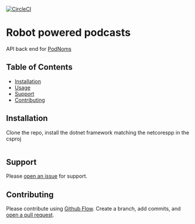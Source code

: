 [![CircleCI](https://circleci.com/gh/podnoms/podnoms-api/tree/master.svg?style=svg)](https://circleci.com/gh/podnoms/podnoms-api/tree/master)

# Robot powered podcasts

API back end for [PodNoms](https://podnoms.com)

## Table of Contents

- [Installation](#installation)
- [Usage](#usage)
- [Support](#support)
- [Contributing](#contributing)

## Installation

Clone the repo, install the dotnet framework matching the netcorespp<v> in the csproj

```dotnet watch run
```

## Support

Please [open an issue](https://github.com/podnoms/podnoms-api/issues/new) for support.

## Contributing

Please contribute using [Github Flow](https://guides.github.com/introduction/flow/). Create a branch, add commits, and [open a pull request](https://github.com/fraction/readme-boilerplate/compare/).
